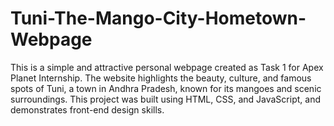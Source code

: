 # Tuni-The-Mango-City-Hometown-Webpage
This is a simple and attractive personal webpage created as Task 1 for Apex Planet Internship. The website highlights the beauty, culture, and famous spots of Tuni, a town in Andhra Pradesh, known for its mangoes and scenic surroundings. This project was built using HTML, CSS, and JavaScript, and demonstrates front-end design skills.
